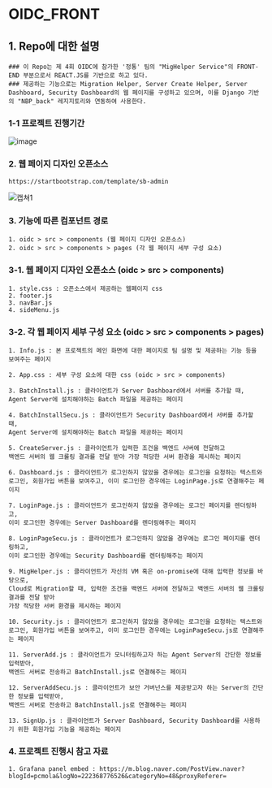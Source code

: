 # OIDC_FRONT

## 1. Repo에 대한 설명
    ### 이 Repo는 제 4회 OIDC에 참가한 '정통' 팀의 "MigHelper Service"의 FRONT-END 부분으로서 REACT.JS를 기반으로 하고 있다. 
    ### 제공하는 기능으로는 Migration Helper, Server Create Helper, Server Dashboard, Security Dashboard의 웹 페이지를 구성하고 있으며, 이를 Django 기반의 "NBP_back" 레지지토리와 연동하여 사용한다.
### 1-1 프로젝트 진행기간
![image](https://user-images.githubusercontent.com/87827050/214664775-c78edb6c-a604-4963-96e9-86cf4db6c37e.png)


### 2. 웹 페이지 디자인 오픈소스
    https://startbootstrap.com/template/sb-admin
    
![캡쳐1](https://user-images.githubusercontent.com/86856855/181065167-33b9da6e-d084-4ad0-b652-7891844afa2e.jpg)    

### 3. 기능에 따른 컴포넌트 경로
    1. oidc > src > components (웹 페이지 디자인 오픈소스)
    2. oidc > src > components > pages (각 웹 페이지 세부 구성 요소)
    
### 3-1. 웹 페이지 디자인 오픈소스 (oidc > src > components)
    1. style.css : 오픈소스에서 제공하는 웹페이지 css
    2. footer.js
    3. navBar.js
    4. sideMenu.js

### 3-2. 각 웹 페이지 세부 구성 요소 (oidc > src > components > pages) 
    1. Info.js : 본 프로젝트의 메인 화면에 대한 페이지로 팀 설명 및 제공하는 기능 등을 보여주는 페이지
    
    2. App.css : 세부 구성 요소에 대한 css (oidc > src > components)
    
    3. BatchInstall.js : 클라이언트가 Server Dashboard에서 서버를 추가할 때, 
    Agent Server에 설치해야하는 Batch 파일을 제공하는 페이지
    
    4. BatchInstallSecu.js : 클라이언트가 Security Dashboard에서 서버를 추가할 때, 
    Agent Server에 설치해야하는 Batch 파일을 제공하는 페이지
    
    5. CreateServer.js : 클라이언트가 입력한 조건을 백엔드 서버에 전달하고 
    백엔드 서버의 웹 크롤링 결과를 전달 받아 가장 적당한 서버 환경을 제시하는 페이지
    
    6. Dashboard.js : 클라이언트가 로그인하지 않았을 경우에는 로그인을 요청하는 텍스트와 
    로그인, 회원가입 버튼을 보여주고, 이미 로그인한 경우에는 LoginPage.js로 연결해주는 페이지
    
    7. LoginPage.js : 클라이언트가 로그인하지 않았을 경우에는 로그인 페이지를 렌더링하고,
    이미 로그인한 경우에는 Server Dashboard를 렌더링해주는 페이지
    
    8. LoginPageSecu.js : 클라이언트가 로그인하지 않았을 경우에는 로그인 페이지를 렌더링하고,
    이미 로그인한 경우에는 Security Dashboard를 렌더링해주는 페이지
    
    9. MigHelper.js : 클라이언트가 자신의 VM 혹은 on-promise에 대해 입력한 정보를 바탕으로, 
    Cloud로 Migration할 때, 입력한 조건을 백엔드 서버에 전달하고 백엔드 서버의 웹 크롤링 결과를 전달 받아 
    가장 적당한 서버 환경을 제시하는 페이지 
    
    10. Security.js : 클라이언트가 로그인하지 않았을 경우에는 로그인을 요청하는 텍스트와 
    로그인, 회원가입 버튼을 보여주고, 이미 로그인한 경우에는 LoginPageSecu.js로 연결해주는 페이지
    
    11. ServerAdd.js : 클라이언트가 모니터링하고자 하는 Agent Server의 간단한 정보를 입력받아,
    백엔드 서버로 전송하고 BatchInstall.js로 연결해주는 페이지
    
    12. ServerAddSecu.js : 클라이언트가 보안 거버넌스를 제공받고자 하는 Server의 간단한 정보를 입력받아,
    백엔드 서버로 전송하고 BatchInstall.js로 연결해주는 페이지
    
    13. SignUp.js : 클라이언트가 Server Dashboard, Security Dashboard를 사용하기 위한 회원가입 기능을 제공하는 페이지
    
### 4. 프로젝트 진행시 참고 자료
    1. Grafana panel embed : https://m.blog.naver.com/PostView.naver?blogId=pcmola&logNo=222368776526&categoryNo=48&proxyReferer=
    
    
